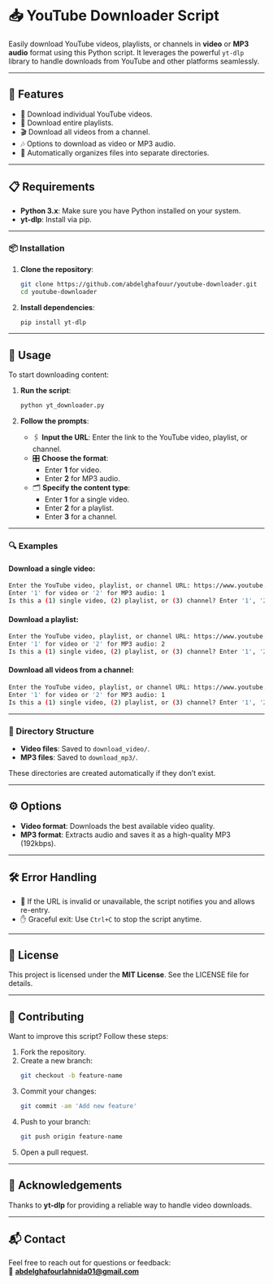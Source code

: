 # 📥 YouTube Downloader Script

Easily download YouTube videos, playlists, or channels in **video** or **MP3 audio** format using this Python script. It leverages the powerful `yt-dlp` library to handle downloads from YouTube and other platforms seamlessly.

---

## 🌟 Features

- 🎥 Download individual YouTube videos.  
- 📃 Download entire playlists.  
- 🎬 Download all videos from a channel.  
- 🎶 Options to download as video or MP3 audio.  
- 📁 Automatically organizes files into separate directories.  

---

## 📋 Requirements

- **Python 3.x**: Make sure you have Python installed on your system.  
- **yt-dlp**: Install via pip.  

---

### 📦 Installation

1. **Clone the repository**:  
   ```bash
   git clone https://github.com/abdelghafouur/youtube-downloader.git
   cd youtube-downloader
   ```

2. **Install dependencies**:  
   ```bash
   pip install yt-dlp
   ```

---

## 🚀 Usage

To start downloading content:  

1. **Run the script**:  
   ```bash
   python yt_downloader.py
   ```  

2. **Follow the prompts**:  

   - 🖇️ **Input the URL**: Enter the link to the YouTube video, playlist, or channel.  
   - 🎛️ **Choose the format**:  
     - Enter **1** for video.  
     - Enter **2** for MP3 audio.  
   - 🗂️ **Specify the content type**:  
     - Enter **1** for a single video.  
     - Enter **2** for a playlist.  
     - Enter **3** for a channel.  

---

### 🔍 Examples  

#### **Download a single video**:  
```bash
Enter the YouTube video, playlist, or channel URL: https://www.youtube.com/watch?v=xxxxxxxxxxxxxx  
Enter '1' for video or '2' for MP3 audio: 1  
Is this a (1) single video, (2) playlist, or (3) channel? Enter '1', '2', or '3': 1  
```  

#### **Download a playlist**:  
```bash
Enter the YouTube video, playlist, or channel URL: https://www.youtube.com/playlist?list=xxxxxxxxxxxxxx  
Enter '1' for video or '2' for MP3 audio: 2  
Is this a (1) single video, (2) playlist, or (3) channel? Enter '1', '2', or '3': 2  
```  

#### **Download all videos from a channel**:  
```bash
Enter the YouTube video, playlist, or channel URL: https://www.youtube.com/c/YourChannelName  
Enter '1' for video or '2' for MP3 audio: 1  
Is this a (1) single video, (2) playlist, or (3) channel? Enter '1', '2', or '3': 3  
```

---

### 📂 Directory Structure  

- **Video files**: Saved to `download_video/`.  
- **MP3 files**: Saved to `download_mp3/`.  

These directories are created automatically if they don’t exist.

---

## ⚙️ Options  

- **Video format**: Downloads the best available video quality.  
- **MP3 format**: Extracts audio and saves it as a high-quality MP3 (192kbps).  

---

## 🛠️ Error Handling  

- 🚨 If the URL is invalid or unavailable, the script notifies you and allows re-entry.  
- ✋ Graceful exit: Use `Ctrl+C` to stop the script anytime.  

---

## 📝 License  

This project is licensed under the **MIT License**. See the LICENSE file for details.  

---

## 🤝 Contributing  

Want to improve this script? Follow these steps:  

1. Fork the repository.  
2. Create a new branch:  
   ```bash
   git checkout -b feature-name
   ```  
3. Commit your changes:  
   ```bash
   git commit -am 'Add new feature'
   ```  
4. Push to your branch:  
   ```bash
   git push origin feature-name
   ```  
5. Open a pull request.  

---

## 🙏 Acknowledgements  

Thanks to **yt-dlp** for providing a reliable way to handle video downloads.

---

## 📬 Contact  

Feel free to reach out for questions or feedback:  
📧 **abdelghafourlahnida01@gmail.com**  